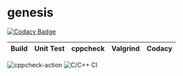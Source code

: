 # genesis

[![Codacy Badge](https://api.codacy.com/project/badge/Grade/ded6b8c1739c497482e854af7d5e05f4)](https://app.codacy.com/manual/99002568/genesis?utm_source=github.com&utm_medium=referral&utm_content=99002568/genesis&utm_campaign=Badge_Grade_Dashboard)

|Build|Unit Test|cppcheck|Valgrind|Codacy|
|:--:|:--:|:--:|:--:|:--:|
![cppcheck-action](https://github.com/99002568/genesis/workflows/cppcheck-action/badge.svg)
![C/C++ CI](https://github.com/99002568/genesis/workflows/C/C++%20CI/badge.svg)

